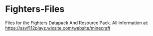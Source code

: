 # Fighters-Files
Files for the Fighters Datapack And Resource Pack.
All information at: https://ssvf112playz.wixsite.com/website/minecraft
